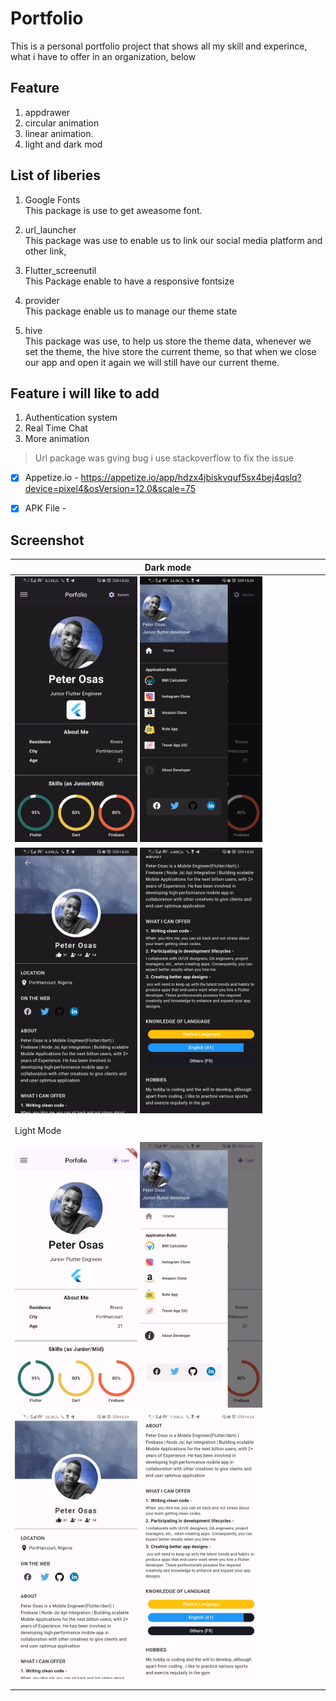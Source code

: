 # Portfolio

This is a personal portfolio project that shows all my skill and experince, <br>
what i have to offer in an organization, below 

## Feature
1. appdrawer
2. circular animation
3. linear animation.
3. light and dark mod

## List of liberies
1. Google Fonts<br>
    This package is use to get aweasome font.

2. url_launcher<br>
    This package was use to enable us to link our social media platform and other link,

3. Flutter_screenutil<br>
    This Package enable to have a responsive fontsize

4. provider<br>
    This package enable us to manage our theme state

5. hive<br>
    This package was use, to help us store the theme data, whenever we set the theme, the hive store the current theme, so that when we close our app and open it again we will still have our current theme.

## Feature i will like to add
1. Authentication system
2. Real Time Chat
3. More animation


> Url package was gving bug
 i use stackoverflow to fix the issue


- [x] Appetize.io -  https://appetize.io/app/hdzx4jbiskvquf5sx4bej4qslq?device=pixel4&osVersion=12.0&scale=75
- [x] APK File  - 


## Screenshot

|                                   Dark mode                                                                            | 
| -------------------------------------------------------------------------------------------------------------------    | 
| <img src="assets/images/dark-img1.jpg" width=40%>                     <img src="assets/images/dark-img2.jpg" width=40%>| 
| <img src="assets/images/dark-img3.jpg" width=40%>                     <img src="assets/images/dark-img4.jpg" width=40%>| 
|                                                                                                                        |
|                                                                                                                        |
|                 Light Mode                                                                                             |   
|                                                                                                                        |
| <img src="assets/images/light-img1.jpg" width=40%>                   <img src="assets/images/light-img2.jpg" width=40%>| 
| <img src="assets/images/light-img3.jpg" width=40%>                   <img src="assets/images/light-img4.jpg" width=40%>| 
|                                                                                                                        |    
|                                                                                                                        |